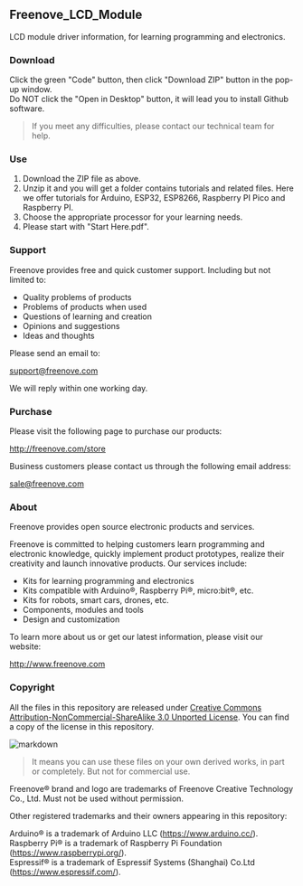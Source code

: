 ## Freenove_LCD_Module

LCD module driver information, for learning programming and electronics.

### Download

Click the green "Code" button, then click "Download ZIP" button in the pop-up window.  
Do NOT click the "Open in Desktop" button, it will lead you to install Github software.

> If you meet any difficulties, please contact our technical team for help.

### Use

1. Download the ZIP file as above.
2. Unzip it and you will get a folder contains tutorials and related files.
   Here we offer tutorials for Arduino, ESP32, ESP8266, Raspberry PI Pico and Raspberry PI.
3. Choose the appropriate processor for your learning needs.
4. Please start with "Start Here.pdf".


### Support

Freenove provides free and quick customer support. Including but not limited to:

* Quality problems of products
* Problems of products when used
* Questions of learning and creation
* Opinions and suggestions
* Ideas and thoughts

Please send an email to:

[support@freenove.com](mailto:support@freenove.com)

We will reply within one working day.

### Purchase

Please visit the following page to purchase our products:

http://freenove.com/store

Business customers please contact us through the following email address:

[sale@freenove.com](mailto:sale@freenove.com)

### About

Freenove provides open source electronic products and services.

Freenove is committed to helping customers learn programming and electronic knowledge, quickly implement product prototypes, realize their creativity and launch innovative products. Our services include:

* Kits for learning programming and electronics
* Kits compatible with Arduino®, Raspberry Pi®, micro:bit®, etc.
* Kits for robots, smart cars, drones, etc.
* Components, modules and tools
* Design and customization

To learn more about us or get our latest information, please visit our website:

http://www.freenove.com

### Copyright

All the files in this repository are released under [Creative Commons Attribution-NonCommercial-ShareAlike 3.0 Unported License](http://creativecommons.org/licenses/by-nc-sa/3.0/).
You can find a copy of the license in this repository.

![markdown](https://i.creativecommons.org/l/by-nc-sa/3.0/88x31.png)

> It means you can use these files on your own derived works, in part or completely. But not for commercial use.

Freenove® brand and logo are trademarks of Freenove Creative Technology Co., Ltd. Must not be used without permission.

Other registered trademarks and their owners appearing in this repository:

Arduino® is a trademark of Arduino LLC (https://www.arduino.cc/).  
Raspberry Pi® is a trademark of Raspberry Pi Foundation (https://www.raspberrypi.org/).   
Espressif® is a trademark of Espressif Systems (Shanghai) Co.Ltd (https://www.espressif.com/).